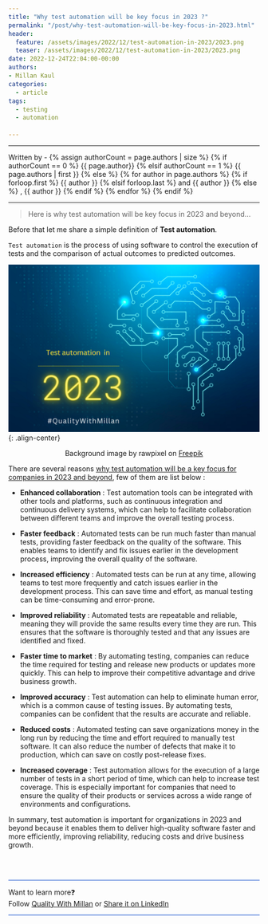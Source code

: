 ```yaml
---
title: "Why test automation will be key focus in 2023 ?"
permalink: "/post/why-test-automation-will-be-key-focus-in-2023.html"
header:
  feature: /assets/images/2022/12/test-automation-in-2023/2023.png
  teaser: /assets/images/2022/12/test-automation-in-2023/2023.png
date: 2022-12-24T22:04:00-00:00
authors:
- Millan Kaul
categories:
  - article
tags:
  - testing
  - automation
  
---
```


<hr>
<p>
 Written by -
{% assign authorCount = page.authors | size %}
{% if authorCount == 0 %}
   {{ page.author}}
{% elsif authorCount == 1 %}
    {{ page.authors | first }}         
{% else %}
    {% for author in page.authors %}
        {% if forloop.first %}
            {{ author }}
        {% elsif forloop.last %}
            and {{ author }}
        {% else %}
            , {{ author }}
        {% endif %}
    {% endfor %}
{% endif %}
</p>

<hr>

>  Here is why test automation will be key focus in 2023 and beyond...


Before that let me share a simple definition of **Test automation**.

`Test automation` is the process of using software to control the execution of tests and the comparison of actual outcomes to predicted outcomes. 


![ai-technology-brain-background](/assets/images/2022/12/test-automation-in-2023/2023.png){: .align-center}
<figcaption align = "center">Background image by rawpixel on <a href="https://www.freepik.com/free-vector/ai-technology-brain-background-vector-digital-transformation-concept_16396129.htm"> Freepik</a></figcaption>  

There are several reasons <ins>why test automation will be a key focus for companies in 2023 and beyond</ins>, few of them are list below :
  

- **Enhanced collaboration** : Test automation tools can be integrated with other tools and platforms, such as continuous integration and continuous delivery systems, which can help to facilitate collaboration between different teams and improve the overall testing process.


- **Faster feedback** : Automated tests can be run much faster than manual tests, providing faster feedback on the quality of the software. This enables teams to identify and fix issues earlier in the development process, improving the overall quality of the software.


- **Increased efficiency** : Automated tests can be run at any time, allowing teams to test more frequently and catch issues earlier in the development process. This can save time and effort, as manual testing can be time-consuming and error-prone.

 
- **Improved reliability** : Automated tests are repeatable and reliable, meaning they will provide the same results every time they are run. This ensures that the software is thoroughly tested and that any issues are identified and fixed.
  

- **Faster time to market** : By automating testing, companies can reduce the time required for testing and release new products or updates more quickly. This can help to improve their competitive advantage and drive business growth.

  
- **Improved accuracy** : Test automation can help to eliminate human error, which is a common cause of testing issues. By automating tests, companies can be confident that the results are accurate and reliable.
  
  
- **Reduced costs** : Automated testing can save organizations money in the long run by reducing the time and effort required to manually test software. It can also reduce the number of defects that make it to production, which can save on costly post-release fixes.
  

- **Increased coverage** : Test automation allows for the execution of a large number of tests in a short period of time, which can help to increase test coverage. This is especially important for companies that need to ensure the quality of their products or services across a wide range of environments and configurations.



In summary, test automation is important for organizations in 2023 and beyond because it enables them to deliver high-quality software faster and more efficiently, improving reliability, reducing costs and drive business growth.

  
<br>
<br>

<hr style="border: none; height:1px; background-color: #0F4CCC; position: relative;">

Want to learn more❓
<br> 
Follow [Quality With Millan](https://www.linkedin.com/company/quality-with-millan) or <a href="https://www.linkedin.com/shareArticle?url=https://qualitywithmillan.github.io{{ page.url }}&title=I+came+through+this+awesome+blogs+on+%0A%23QualityWithMillan" title="I came through this awesome blogs on #QualityWithMillan" target="_blank">Share it on LinkedIn</a>

<hr style="border: none; height:1px; background-color: #0F4CCC; position: relative;">

<script data-name="BMC-Widget" data-cfasync="false" src="https://cdnjs.buymeacoffee.com/1.0.0/widget.prod.min.js" data-id="millankaul" data-description="Support me on Buy me a coffee!" data-message="Thank you for visiting, now you can buy me a coffee 😉" data-color="#40DCA5" data-position="Right" data-x_margin="18" data-y_margin="18"></script>